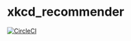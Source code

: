 # xkcd_recommender
[![CircleCI](https://circleci.com/gh/NavyaZaveri/xkcd_recommender.svg?style=svg&circle-token=b801f72a1366a53ce8b2c5c200d8e8d96fabc6ca)](https://circleci.com/gh/NavyaZaveri/xkcd_recommender)